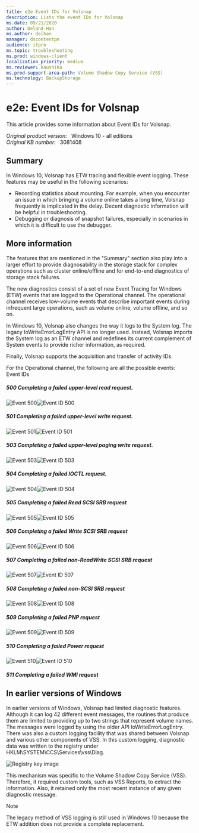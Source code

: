 ```yaml
---
title: e2e Event IDs for Volsnap 
description: Lists the event IDs for Volsnap 
ms.date: 09/21/2020
author: Deland-Han
ms.author: delhan 
manager: dscontentpm
audience: itpro
ms.topic: troubleshooting
ms.prod: windows-client
localization_priority: medium
ms.reviewer: kaushika
ms.prod-support-area-path: Volume Shadow Copy Service (VSS)
ms.technology: BackupStorage
---
```

# e2e: Event IDs for Volsnap

This article provides some information about Event IDs for Volsnap.

_Original product version:_ &nbsp; Windows 10 - all editions  
_Original KB number:_ &nbsp; 3081408

## Summary

In Windows 10, Volsnap has ETW tracing and flexible event logging. These features may be useful in the following scenarios:
- Recording statistics about mounting. For example, when you encounter an issue in which bringing a volume online takes a long time, Volsnap frequently is implicated in the delay. Decent diagnostic information will be helpful in troubleshooting.
- Debugging or diagnosis of snapshot failures, especially in scenarios in which it is difficult to use the debugger. 

## More information

The features that are mentioned in the "Summary" section also play into a larger effort to provide diagnosability in the storage stack for complex operations such as cluster online/offline and for end-to-end diagnostics of storage stack failures.

The new diagnostics consist of a set of new Event Tracing for Windows (ETW) events that are logged to the Operational channel. The operational channel receives low-volume events that describe important events during infrequent large operations, such as volume online, volume offline, and so on.

In Windows 10, Volsnap also changes the way it logs to the System log. The legacy IoWriteErrorLogEntry API is no longer used. Instead, Volsnap imports the System log as an ETW channel and redefines its current complement of System events to provide richer information, as required.

Finally, Volsnap supports the acquisition and transfer of activity IDs.

For the Operational channel, the following are all the possible events:  
Event IDs 

##### 500 Completing a failed upper-level read request.

![Event 500](./media/e2e-event-ids-volsnap/event-500.png)![Event ID 500](./media/e2e-event-ids-volsnap/event-id-500.png)

##### 501 Completing a failed upper-level write request.

![Event 501](./media/e2e-event-ids-volsnap/event-501.png)![Event ID 501](./media/e2e-event-ids-volsnap/event-id-501.png)

##### 503 Completing a failed upper-level paging write request.

![Event 503](./media/e2e-event-ids-volsnap/event-503.png)![Event ID 503](./media/e2e-event-ids-volsnap/event-id-503.png)

##### 504 Completing a failed IOCTL request.

![Event 504](./media/e2e-event-ids-volsnap/event-504.png)![Event ID 504](./media/e2e-event-ids-volsnap/event-id-504.png)

##### 505 Completing a failed Read SCSI SRB request

![Event 505](./media/e2e-event-ids-volsnap/event-505.png)![Event ID 505](./media/e2e-event-ids-volsnap/event-id-505.png)

##### 506 Completing a failed Write SCSI SRB request

![Event 506](./media/e2e-event-ids-volsnap/event-506.png)![Event ID 506](./media/e2e-event-ids-volsnap/event-id-506.png)

##### 507 Completing a failed non-ReadWrite SCSI SRB request

![Event 507](./media/e2e-event-ids-volsnap/event-507.png)![Event ID 507](./media/e2e-event-ids-volsnap/event-id-507.png)

##### 508 Completing a failed non-SCSI SRB request

![Event 508 ](./media/e2e-event-ids-volsnap/event-508.png)![Event ID 508](./media/e2e-event-ids-volsnap/event-id-508.png)

##### 509 Completing a failed PNP request

![Event 509](./media/e2e-event-ids-volsnap/event-509.png)![Event ID 509](./media/e2e-event-ids-volsnap/event-id-509.png)

##### 510 Completing a failed Power request

![Event 510](./media/e2e-event-ids-volsnap/event-510.png)![Event ID 510](./media/e2e-event-ids-volsnap/event-id-510.png)

##### 511 Completing a failed WMI request  

## In earlier versions of Windows

In earlier versions of Windows, Volsnap had limited diagnostic features. Although it can log 42 different event messages, the routines that produce them are limited to providing up to two strings that represent volume names. The messages were logged by using the older API IoWriteErrorLogEntry. There was also a custom logging facility that was shared between Volsnap and various other components of VSS. In this custom logging, diagnostic data was written to the registry under HKLM\SYSTEM\CCS\Services\vss\Diag.

![Registry key image](./media/e2e-event-ids-volsnap/registry-key.png)

This mechanism was specific to the Volume Shadow Copy Service (VSS). Therefore, it required custom tools, such as VSS Reports, to extract the information. Also, it retained only the most recent instance of any given diagnostic message.

> [!NOTE]
> The legacy method of VSS logging is still used in Windows 10 because the ETW addition does not provide a complete replacement.
